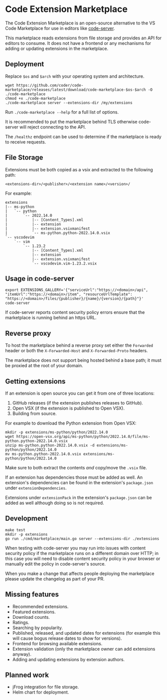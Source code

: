 # Code Extension Marketplace

The Code Extension Marketplace is an open-source alternative to the VS Code
Marketplace for use in editors like
[code-server](https://github.com/cdr/code-server).

This marketplace reads extensions from file storage and provides an API for
editors to consume. It does not have a frontend or any mechanisms for adding or
updating extensions in the marketplace.

## Deployment

Replace `$os` and `$arch` with your operating system and architecture.

```
wget https://github.com/coder/code-marketplace/releases/latest/download/code-marketplace-$os-$arch -O ./code-marketplace
chmod +x ./code-marketplace
./code-marketplace server --extensions-dir /my/extensions
```

Run `./code-marketplace --help` for a full list of options.

It is recommended to put the marketplace behind TLS otherwise code-server will
reject connecting to the API.

The `/healthz` endpoint can be used to determine if the marketplace is ready to
receive requests.

## File Storage

Extensions must be both copied as a vsix and extracted to the following path:

```
<extensions-dir>/<publisher>/<extension name>/<version>/
```

For example:

```
extensions
|-- ms-python
|   `-- python
|       `-- 2022.14.0
|           |-- [Content_Types].xml
|           |-- extension
|           |-- extension.vsixmanifest
|           `-- ms-python.python-2022.14.0.vsix
`-- vscodevim
    `-- vim
        `-- 1.23.2
            |-- [Content_Types].xml
            |-- extension
            |-- extension.vsixmanifest
            `-- vscodevim.vim-1.23.2.vsix
```

## Usage in code-server

```
export EXTENSIONS_GALLERY='{"serviceUrl":"https://<domain>/api", "itemUrl":"https://<domain>/item", "resourceUrlTemplate": "https://<domain>/files/{publisher}/{name}/{version}/{path}"}'
code-server
```

If code-server reports content security policy errors ensure that the
marketplace is running behind an https URL.

## Reverse proxy

To host the marketplace behind a reverse proxy set either the `Forwarded` header
or both the `X-Forwarded-Host` and `X-Forwarded-Proto` headers.

The marketplace does not support being hosted behind a base path; it must be
proxied at the root of your domain.

## Getting extensions

If an extension is open source you can get it from one of three locations:

1. GitHub releases (if the extension publishes releases to GitHub).
2. Open VSX (if the extension is published to Open VSX).
3. Building from source.

For example to download the Python extension from Open VSX:

```
mkdir -p extensions/ms-python/python/2022.14.0
wget https://open-vsx.org/api/ms-python/python/2022.14.0/file/ms-python.python-2022.14.0.vsix
unzip ms-python.python-2022.14.0.vsix -d extensions/ms-python/python/2022.14.0
mv ms-python.python-2022.14.0.vsix extensions/ms-python/python/2022.14.0
```

Make sure to both extract the contents *and* copy/move the `.vsix` file.

If an extension has dependencies those must be added as well.  An extension's
dependencies can be found in the extension's `package.json` under
`extensionDependencies`.

Extensions under `extensionPack` in the extension's `package.json` can be added
as well although doing so is not required.

## Development

```
make test
mkdir -p extensions
go run ./cmd/marketplace/main.go server --extensions-dir ./extensions
```

When testing with code-server you may run into issues with content security
policy if the marketplace runs on a different domain over HTTP; in this case you
will need to disable content security policy in your browser or manually edit
the policy in code-server's source.

When you make a change that affects people deploying the marketplace please
update the changelog as part of your PR.

## Missing features

- Recommended extensions.
- Featured extensions.
- Download counts.
- Ratings.
- Searching by popularity.
- Published, released, and updated dates for extensions (for example this will
  cause bogus release dates to show for versions).
- Frontend for browsing available extensions.
- Extension validation (only the marketplace owner can add extensions anyway).
- Adding and updating extensions by extension authors.

## Planned work

- jFrog integration for file storage.
- Helm chart for deployment.
